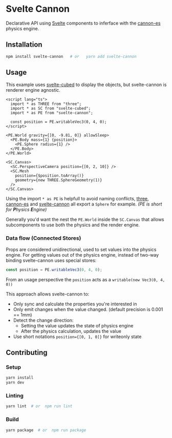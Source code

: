 # Svelte Cannon

Declarative API using [Svelte](https://svelte.dev/) components to inferface with the [cannon-es](https://pmndrs.github.io/cannon-es/) physics engine.

## Installation

```sh
npm install svelte-cannon   # or   yarn add svelte-cannon
```

## Usage

This example uses [svelte-cubed](https://svelte-cubed.vercel.app/) to display the objects, but svelte-cannon is renderer engine agnostic.

```svelte
<script lang="ts">
  import * as THREE from "three";
  import * as SC from "svelte-cubed";
  import * as PE from "svelte-cannon";

  const position = PE.writableVec3(0, 4, 0);
</script>

<PE.World gravity={[0, -9.81, 0]} allowSleep>
  <PE.Body mass={1} {position}>
    <PE.Sphere radius={1} />
  </PE.Body>
</PE.World>

<SC.Canvas>
  <SC.PerspectiveCamera position={[0, 2, 10]} />
  <SC.Mesh
    position={$position.toArray()}
    geometry={new THREE.SphereGeometry(1)}
  />
</SC.Canvas>
```

Using the import `* as PE` is helpfull to avoid naming conflicts, [three](https://threejs.org/docs/#api/en/math/Sphere), [cannon-es](https://pmndrs.github.io/cannon-es/docs/classes/Sphere.html) and [svelte-cannon](./src/lib/components/Sphere.svelte) all export a `Sphere` for example.
_(PE is short for **P**hysics **E**ngine)_

Generally you'd want the nest the `PE.World` inside the `SC.Canvas` that allows subcomponents to use both the physics and the render engine.

### Data flow (Connected Stores)

Props are considered unidirectional, used to set values into the physics engine.
For getting values out of the physics engine, instead of two-way binding svelte-cannon uses special stores:

```js
const position = PE.writableVec3(0, 4, 0);
```

From an usage perspective the `position` acts as a `writable(new Vec3(0, 4, 0))`

This approach allows svelte-cannon to:

- Only sync and calculate the properties you're interested in
- Only emit changes when the value changed. (default precision is 0.001 == 1mm)
- Detect the change direction:
  - Setting the value updates the state of physics engine
  - After the physics calculation, updates the value
- Use short notations `position={[0, 1, 0]}` for writeonly state

## Contributing

### Setup

```sh
yarn install
yarn dev
```

### Linting

```sh
yarn lint  # or  npm run lint
```

### Build

```sh
yarn package  # or  npm run package
```
